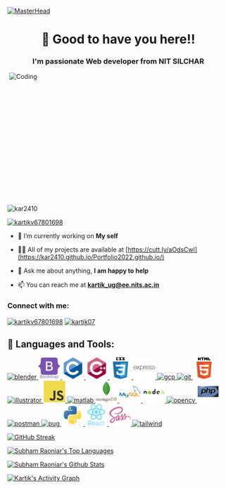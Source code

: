 [![MasterHead](https://chkskills.com/wp-content/uploads/2020/04/banner-bg.gif)](https://kar2410.io)
<h1 align="center">👋 Good to have you here!!</h1>
<h3 align="center">I'm passionate Web developer from NIT SILCHAR</h3>
<img align="right" alt="Coding" width="500" height="300" style="margin-top:'10px'" src="https://code.ankitpathshala.com/wp-content/uploads/2020/12/homeAvatar.gif">

<p align="left"> <img src="https://komarev.com/ghpvc/?username=kar2410&label=Profile%20views&color=0e75b6&style=flat" alt="kar2410" width="190px" height="30px" /> </p>


<p align="left"> <a href="https://twitter.com/kartikv67801698" target="blank"><img src="https://img.shields.io/twitter/follow/kartikv67801698?logo=twitter&style=for-the-badge" alt="kartikv67801698" /></a> </p>

- 🔭 I’m currently working on **My self**

- 👨‍💻 All of my projects are available at [https://cutt.ly/aOdsCwl](https://kar2410.github.io/Portfolio2022.github.io/)

- 💬 Ask me about anything, **I am happy to help**

- 📫 You can reach me at **kartik_ug@ee.nits.ac.in**

<h3 align="left">Connect with me:</h3>
<p align="left">
<a href="https://twitter.com/kartikv67801698" target="blank"><img align="center" src="https://raw.githubusercontent.com/rahuldkjain/github-profile-readme-generator/master/src/images/icons/Social/twitter.svg" alt="kartikv67801698" height="30" width="40" /></a>
<a href="https://linkedin.com/in/kartik07" target="blank"><img align="center" src="https://raw.githubusercontent.com/rahuldkjain/github-profile-readme-generator/master/src/images/icons/Social/linked-in-alt.svg" alt="kartik07" height="30" width="40" /></a>
</p>

<!-- <h3 align="left">Languages and Tools:</h3> -->
## 🚀 Languages and Tools:
 <p align="left">
      <a href="https://www.blender.org/" target="_blank" rel="noreferrer">
        <img
          src="https://download.blender.org/branding/community/blender_community_badge_white.svg"
          alt="blender"
          width="50"
          height="50"
        />
      </a>
      <a href="https://getbootstrap.com" target="_blank" rel="noreferrer">
        <img
          src="https://raw.githubusercontent.com/devicons/devicon/master/icons/bootstrap/bootstrap-plain-wordmark.svg"
          alt="bootstrap"
          width="50"
          height="50"
        />
      </a>
      <a href="https://www.cprogramming.com/" target="_blank" rel="noreferrer">
        <img
          src="https://raw.githubusercontent.com/devicons/devicon/master/icons/c/c-original.svg"
          alt="c"
          width="50"
          height="50"
        />
      </a>
      <a href="https://www.w3schools.com/cpp/" target="_blank" rel="noreferrer">
        <img
          src="https://raw.githubusercontent.com/devicons/devicon/master/icons/cplusplus/cplusplus-original.svg"
          alt="cplusplus"
          width="50"
          height="50"
        />
      </a>
      <a href="https://www.w3schools.com/css/" target="_blank" rel="noreferrer">
        <img
          src="https://raw.githubusercontent.com/devicons/devicon/master/icons/css3/css3-original-wordmark.svg"
          alt="css3"
          width="50"
          height="50"
        />
      </a>
      <a href="https://expressjs.com" target="_blank" rel="noreferrer">
        <img
          src="https://raw.githubusercontent.com/devicons/devicon/master/icons/express/express-original-wordmark.svg"
          alt="express"
          width="50"
          height="50"
        />
      </a>
      <a href="https://cloud.google.com" target="_blank" rel="noreferrer">
        <img
          src="https://www.vectorlogo.zone/logos/google_cloud/google_cloud-icon.svg"
          alt="gcp"
          width="50"
          height="50"
        />
      </a>
      <a href="https://git-scm.com/" target="_blank" rel="noreferrer">
        <img
          src="https://www.vectorlogo.zone/logos/git-scm/git-scm-icon.svg"
          alt="git"
          width="50"
          height="50"
        />
      </a>
      <a href="https://www.w3.org/html/" target="_blank" rel="noreferrer">
        <img
          src="https://raw.githubusercontent.com/devicons/devicon/master/icons/html5/html5-original-wordmark.svg"
          alt="html5"
          width="50"
          height="50"
        />
      </a>
      <a
        href="https://www.adobe.com/in/products/illustrator.html"
        target="_blank"
        rel="noreferrer"
      >
        <img
          src="https://www.vectorlogo.zone/logos/adobe_illustrator/adobe_illustrator-icon.svg"
          alt="illustrator"
          width="50"
          height="50"
        />
      </a>
      <a
        href="https://developer.mozilla.org/en-US/docs/Web/JavaScript"
        target="_blank"
        rel="noreferrer"
      >
        <img
          src="https://raw.githubusercontent.com/devicons/devicon/master/icons/javascript/javascript-original.svg"
          alt="javascript"
          width="50"
          height="50"
        />
      </a>
      <a href="https://www.mathworks.com/" target="_blank" rel="noreferrer">
        <img
          src="https://upload.wikimedia.org/wikipedia/commons/2/21/Matlab_Logo.png"
          alt="matlab"
          width="50"
          height="50"
        />
      </a>
      <a href="https://www.mongodb.com/" target="_blank" rel="noreferrer">
        <img
          src="https://raw.githubusercontent.com/devicons/devicon/master/icons/mongodb/mongodb-original-wordmark.svg"
          alt="mongodb"
          width="50"
          height="50"
        />
      </a>
      <a href="https://www.mysql.com/" target="_blank" rel="noreferrer">
        <img
          src="https://raw.githubusercontent.com/devicons/devicon/master/icons/mysql/mysql-original-wordmark.svg"
          alt="mysql"
          width="50"
          height="50"
        />
      </a>
      <a href="https://nodejs.org" target="_blank" rel="noreferrer">
        <img
          src="https://raw.githubusercontent.com/devicons/devicon/master/icons/nodejs/nodejs-original-wordmark.svg"
          alt="nodejs"
          width="50"
          height="50"
        />
      </a>
      <a href="https://opencv.org/" target="_blank" rel="noreferrer">
        <img
          src="https://www.vectorlogo.zone/logos/opencv/opencv-icon.svg"
          alt="opencv"
          width="50"
          height="50"
        />
      </a>
      <a href="https://www.php.net" target="_blank" rel="noreferrer">
        <img
          src="https://raw.githubusercontent.com/devicons/devicon/master/icons/php/php-original.svg"
          alt="php"
          width="50"
          height="50"
        />
      </a>
      <a href="https://postman.com" target="_blank" rel="noreferrer">
        <img
          src="https://www.vectorlogo.zone/logos/getpostman/getpostman-icon.svg"
          alt="postman"
          width="50"
          height="50"
        />
      </a>
      <a href="https://pugjs.org" target="_blank" rel="noreferrer">
        <img
          src="https://cdn.worldvectorlogo.com/logos/pug.svg"
          alt="pug"
          width="50"
          height="50"
        />
      </a>
      <a href="https://www.python.org" target="_blank" rel="noreferrer">
        <img
          src="https://raw.githubusercontent.com/devicons/devicon/master/icons/python/python-original.svg"
          alt="python"
          width="50"
          height="50"
        />
      </a>
      <a href="https://reactjs.org/" target="_blank" rel="noreferrer">
        <img
          src="https://raw.githubusercontent.com/devicons/devicon/master/icons/react/react-original-wordmark.svg"
          alt="react"
          width="50"
          height="50"
        />
      </a>
      <a href="https://sass-lang.com" target="_blank" rel="noreferrer">
        <img
          src="https://raw.githubusercontent.com/devicons/devicon/master/icons/sass/sass-original.svg"
          alt="sass"
          width="50"
          height="50"
        />
      </a>
      <a href="https://tailwindcss.com/" target="_blank" rel="noreferrer">
        <img
          src="https://www.vectorlogo.zone/logos/tailwindcss/tailwindcss-icon.svg"
          alt="tailwind"
          width="50"
          height="50"
        />
      </a>
    </p>


[![GitHub Streak](https://github-readme-streak-stats.herokuapp.com/?user=kar2410&theme=algolia)](https://git.io/streak-stats)



    
  <a href="https://github.com/kar2410/github-readme-stats"><img alt="Subham Raoniar's Top Languages" src="https://github-readme-stats.vercel.app/api/top-langs/?username=kar2410&langs_count=8&count_private=true&layout=compact&theme=react&hide_border=true&bg_color=0D1117" /></a>
  
 <a href="https://github.com/kar2410/github-readme-stats"><img alt="Subham Raoniar's Github Stats" src="https://github-readme-stats.vercel.app/api?username=kar2410&show_icons=true&count_private=true&theme=react&hide_border=true&bg_color=0D1117" /></a>
 



<a href="https://github.com/kar2410/github-readme-activity-graph"><img alt="Kartik's Activity Graph" src="https://activity-graph.herokuapp.com/graph?username=kar2410&bg_color=0D1117&color=5BCDEC&line=5BCDEC&point=FFFFFF&hide_border=true" /></a>







